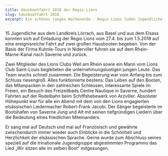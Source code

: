```yaml
---
title: Hausbootfahrt 2018 der Regio Lions
slug: hausbootfahrt-2018
excerpt: Ein schönes langes Wochenende - Regio Lions luden Jugendliche aus den drei Nachbarländern zu einer Hausbootfahrt ein.
---
```


15 Jugendliche aus dem Landkreis Lörrach, aus Basel und aus dem Elsass konnten sich auf Einladung der Regio Lions vom 27.4. bis zum 1.5.2018 auf eine ereignisreiche Fahrt auf zwei großen Hausbooten begeben. Von der Basis der Firma Kuhnle-Tours in Niderviller fuhren sie auf dem Rhein-Marne-Kanal nach Saverne und zurück.

Zwei Mitglieder des Lions Clubs Weil am Rhein sowie ein Mann vom Lions Club Saint-Louis begleiteten die unternehmungslustigen jungen Leute. Das Team wuchs schnell zusammen. Die Begeisterung war vom Anfang bis zum Schluss riesengroß. Alles funktionierte bestens: Das Leben auf den Booten, das Mitanpacken in den zahlreichen Schleusen, interessante Spiele im Freien, ein Besuch des Freizeitbads Centre Nautique in Saverne, hundert Fahrten auf der Rodelbahn beim Schiffshebewerk von Arzviller. Absoluter Höhepunkt war für alle ein Abend mit dem von den Lions engagierten elsässischen Liedermacher Robert-Frank Jacobi. Der Sänger begeisterte im Bootshafen von Saverne Jung und Alt mit seinen tiefgründigen Liedern über die Bedeutung eines friedlichen Miteinanders.

Er sang mal auf Deutsch und mal auf Französisch und gewährte zwischendurch immer wieder auch Einblicke in die Schönheit und Herzlichkeit der elsässischen Sprache. Gerne wurde zum Abschluss seines speziell auf die trinationale Jugendgruppe abgestimmten Programms das Lied „Wir sitzen alle im selben Boot“ mitgesungen.
